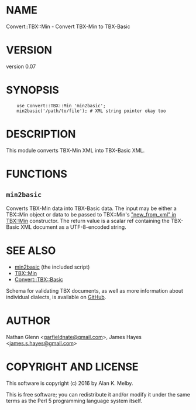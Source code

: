 # NAME

Convert::TBX::Min - Convert TBX-Min to TBX-Basic

# VERSION

version 0.07

# SYNOPSIS

        use Convert::TBX::Min 'min2basic';
        min2basic('/path/to/file'); # XML string pointer okay too

# DESCRIPTION

This module converts TBX-Min XML into TBX-Basic XML.

# FUNCTIONS

## `min2basic`

Converts TBX-Min data into TBX-Basic data. The input may be either
a TBX::Min object or data to be passed to TBX::Min's
["new\_from\_xml" in TBX::Min](https://metacpan.org/pod/TBX::Min#new_from_xml) constructor. The return value is a scalar
ref containing the TBX-Basic XML document as a UTF-8-encoded string.

# SEE ALSO

- [min2basic](https://metacpan.org/pod/min2basic) (the included script)
- [TBX::Min](https://metacpan.org/pod/TBX::Min)
- [Convert::TBX::Basic](https://metacpan.org/pod/Convert::TBX::Basic)

Schema for validating TBX documents, as well as more information
about individual dialects, is available on
[GitHub](https://github.com/byutrg/TBX-Spec).

# AUTHOR

Nathan Glenn &lt;garfieldnate@gmail.com>, James Hayes &lt;james.s.hayes@gmail.com>

# COPYRIGHT AND LICENSE

This software is copyright (c) 2016 by Alan K. Melby.

This is free software; you can redistribute it and/or modify it under
the same terms as the Perl 5 programming language system itself.
